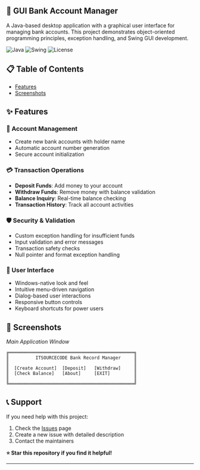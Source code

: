 ## 🏦 GUI Bank Account Manager

A Java-based desktop application with a graphical user interface for managing bank accounts. This project demonstrates object-oriented programming principles, exception handling, and Swing GUI development.

![Java](https://img.shields.io/badge/Java-8+-orange)
![Swing](https://img.shields.io/badge/GUI-Swing-blue)
![License](https://img.shields.io/badge/License-MIT-green)

## 📋 Table of Contents

- [Features](#-features)
- [Screenshots](#-screenshots)

## ✨ Features

### 🔐 Account Management
- Create new bank accounts with holder name
- Automatic account number generation
- Secure account initialization

### 💳 Transaction Operations
- **Deposit Funds**: Add money to your account
- **Withdraw Funds**: Remove money with balance validation
- **Balance Inquiry**: Real-time balance checking
- **Transaction History**: Track all account activities

### 🛡️ Security & Validation
- Custom exception handling for insufficient funds
- Input validation and error messages
- Transaction safety checks
- Null pointer and format exception handling

### 🎯 User Interface
- Windows-native look and feel
- Intuitive menu-driven navigation
- Dialog-based user interactions
- Responsive button controls
- Keyboard shortcuts for power users

## 📸 Screenshots

*Main Application Window*
```
╔═══════════════════════════════════════════════╗
║          ITSOURCECODE Bank Record Manager     ║
║                                               ║
║  [Create Account]  [Deposit]   [Withdraw]     ║
║  [Check Balance]   [About]     [EXIT]         ║
║                                               ║
╚═══════════════════════════════════════════════╝
```
## 📞 Support

If you need help with this project:
1. Check the [Issues](../../issues) page
2. Create a new issue with detailed description
3. Contact the maintainers

**⭐ Star this repository if you find it helpful!**

---
